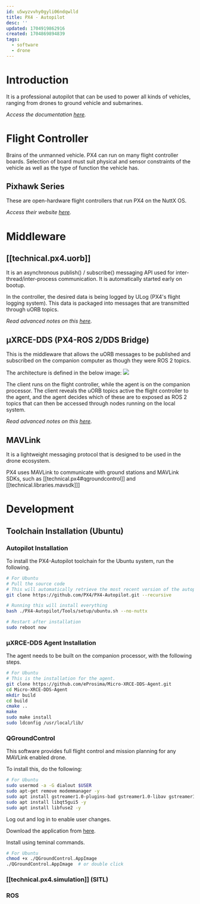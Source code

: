 ```yaml
---
id: u5wyzvvhy0gyli06ndqwlld
title: PX4 - Autopilot
desc: ''
updated: 1704919862916
created: 1704869894839
tags:
  - software
  - drone
---
```


# Introduction

It is a professional autopilot that can be used to power all kinds of vehicles, ranging from drones to ground vehicle and submarines.

_Access the documentation [here](https://docs.px4.io/main/en/)._

# Flight Controller

Brains of the unmanned vehicle. PX4 can run on many flight controller boards. Selection of board must suit physical and sensor constraints of the vehicle as well as the type of function the vehicle has.

## Pixhawk Series

These are open-hardware flight controllers that run PX4 on the NuttX OS.

_Access their website [here](https://pixhawk.org/)._

# Middleware

## [[technical.px4.uorb]]

It is an asynchronous publish() / subscribe() messaging API used for inter-thread/inter-process communication. It is automatically started early on bootup.

In the controller, the desired data is being logged by ULog (PX4's flight logging system). This data is packaged into messages that are transmitted through uORB topics.

_Read advanced notes on this [here](https://docs.px4.io/main/en/middleware/uorb.html)._

## μXRCE-DDS (PX4-ROS 2/DDS Bridge)

This is the middleware that allows the uORB messages to be published and subscribed on the companion computer as though they were ROS 2 topics.

The architecture is defined in the below image:
![](https://docs.px4.io/main/assets/img/architecture_xrce-dds_ros2.fed61809.svg)

The client runs on the flight controller, while the agent is on the companion processor. The client reveals the uORB topics active the flight controller to the agent, and the agent decides which of these are to exposed as ROS 2 topics that can then be accessed through nodes running on the local system.

_Read advanced notes on this [here](https://docs.px4.io/main/en/middleware/uxrce_dds.html)._

## MAVLink

It is a lightweight messaging protocol that is designed to be used in the drone ecosystem.

PX4 uses MAVLink to communicate with ground stations and MAVLink SDKs, such as [[technical.px4#qgroundcontrol]] and [[technical.libraries.mavsdk]]]

# Development

## Toolchain Installation (Ubuntu)

### Autopilot Installation

To install the PX4-Autopilot toolchain for the Ubuntu system, run the following.

```bash
# For Ubuntu
# Pull the source code
# This will automatically retrieve the most recent version of the autopilot
git clone https://github.com/PX4/PX4-Autopilot.git --recursive

# Running this will install everything
bash ./PX4-Autopilot/Tools/setup/ubuntu.sh --no-nuttx

# Restart after installation
sudo reboot now
```

### μXRCE-DDS Agent Installation

The agent needs to be built on the companion processor, with the following steps.

```bash
# For Ubuntu
# This is the installation for the agent.
git clone https://github.com/eProsima/Micro-XRCE-DDS-Agent.git
cd Micro-XRCE-DDS-Agent
mkdir build
cd build
cmake ..
make
sudo make install
sudo ldconfig /usr/local/lib/
```

### QGroundControl

This software provides full flight control and mission planning for any MAVLink enabled drone.

To install this, do the following:

```bash
# For Ubuntu
sudo usermod -a -G dialout $USER
sudo apt-get remove modemmanager -y
sudo apt install gstreamer1.0-plugins-bad gstreamer1.0-libav gstreamer1.0-gl -y
sudo apt install libqt5gui5 -y
sudo apt install libfuse2 -y
```
Log out and log in to enable user changes.

Download the application from [here](https://docs.qgroundcontrol.com/master/en/qgc-user-guide/getting_started/download_and_install.html).

Install using teminal commands.

```bash
# For Ubuntu
chmod +x ./QGroundControl.AppImage
./QGroundControl.AppImage  # or double click
```

### [[technical.px4.simulation]] (SITL)

### ROS